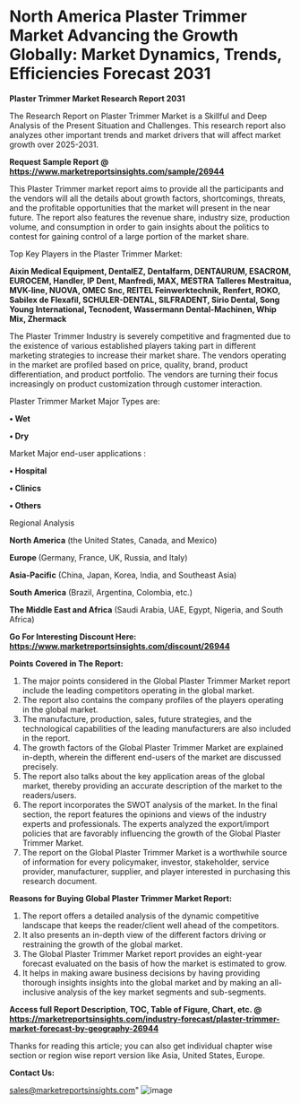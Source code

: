  # North America Plaster Trimmer Market Advancing the Growth Globally: Market Dynamics, Trends, Efficiencies Forecast 2031

<strong>Plaster Trimmer Market Research Report 2031</strong>

The Research Report on Plaster Trimmer Market is a Skillful and Deep Analysis of the Present Situation and Challenges. This research report also analyzes other important trends and market drivers that will affect market growth over 2025-2031.

<strong>Request Sample Report @ <a href=https://www.marketreportsinsights.com/sample/26944>https://www.marketreportsinsights.com/sample/26944</a></strong>

This Plaster Trimmer market report aims to provide all the participants and the vendors will all the details about growth factors, shortcomings, threats, and the profitable opportunities that the market will present in the near future. The report also features the revenue share, industry size, production volume, and consumption in order to gain insights about the politics to contest for gaining control of a large portion of the market share.

Top Key Players in the Plaster Trimmer Market:

<strong>Aixin Medical Equipment, DentalEZ, Dentalfarm, DENTAURUM, ESACROM, EUROCEM, Handler, IP Dent, Manfredi, MAX, MESTRA Talleres Mestraitua, MVK-line, NUOVA, OMEC Snc, REITEL Feinwerktechnik, Renfert, ROKO, Sabilex de Flexafil, SCHULER-DENTAL, SILFRADENT, Sirio Dental, Song Young International, Tecnodent, Wassermann Dental-Machinen, Whip Mix, Zhermack</strong>

The Plaster Trimmer Industry is severely competitive and fragmented due to the existence of various established players taking part in different marketing strategies to increase their market share. The vendors operating in the market are profiled based on price, quality, brand, product differentiation, and product portfolio. The vendors are turning their focus increasingly on product customization through customer interaction.

Plaster Trimmer Market Major Types are:

<strong>• Wet

• Dry</strong>

Market Major end-user applications :

<strong>• Hospital

• Clinics

• Others</strong>

Regional Analysis

</u><strong><b>North America</b></strong> (the United States, Canada, and Mexico)

<strong><b>Europe </b></strong>(Germany, France, UK, Russia, and Italy)

<strong><b>Asia-Pacific</b></strong> (China, Japan, Korea, India, and Southeast Asia)

<strong><b>South America</b></strong> (Brazil, Argentina, Colombia, etc.)

<strong><b>The Middle East and Africa</b></strong> (Saudi Arabia, UAE, Egypt, Nigeria, and South Africa)

<strong>Go For Interesting Discount Here: <a href=https://www.marketreportsinsights.com/discount/26944>https://www.marketreportsinsights.com/discount/26944</a></strong>

<strong>Points Covered in The Report:</strong>
<ol>
  <li>The major points considered in the Global Plaster Trimmer Market report include the leading competitors operating in the global market.</li>
  <li>The report also contains the company profiles of the players operating in the global market.</li>
  <li>The manufacture, production, sales, future strategies, and the technological capabilities of the leading manufacturers are also included in the report.</li>
  <li>The growth factors of the Global Plaster Trimmer Market are explained in-depth, wherein the different end-users of the market are discussed precisely.</li>
  <li>The report also talks about the key application areas of the global market, thereby providing an accurate description of the market to the readers/users.</li>
  <li>The report incorporates the SWOT analysis of the market. In the final section, the report features the opinions and views of the industry experts and professionals. The experts analyzed the export/import policies that are favorably influencing the growth of the Global Plaster Trimmer Market.</li>
  <li>The report on the Global Plaster Trimmer Market is a worthwhile source of information for every policymaker, investor, stakeholder, service provider, manufacturer, supplier, and player interested in purchasing this research document.</li>
</ol>
<strong>Reasons for Buying Global Plaster Trimmer Market Report:</strong>

<ol>
  <li>The report offers a detailed analysis of the dynamic competitive landscape that keeps the reader/client well ahead of the competitors.</li>
  <li>It also presents an in-depth view of the different factors driving or restraining the growth of the global market.</li>
  <li>The Global Plaster Trimmer Market report provides an eight-year forecast evaluated on the basis of how the market is estimated to grow.</li>
  <li>It helps in making aware business decisions by having providing thorough insights insights into the global market and by making an all-inclusive analysis of the key market segments and sub-segments.</li>
</ol>
<strong>Access full Report Description, TOC, Table of Figure, Chart, etc. @ <a href=https://marketreportsinsights.com/industry-forecast/plaster-trimmer-market-forecast-by-geography-26944>https://marketreportsinsights.com/industry-forecast/plaster-trimmer-market-forecast-by-geography-26944</a></strong>


Thanks for reading this article; you can also get individual chapter wise section or region wise report version like Asia, United States, Europe.

<strong>Contact Us:</strong>

sales@marketreportsinsights.com"
![image](https://github.com/user-attachments/assets/69ae836f-7bf8-4ad3-b5e6-3910d19580f2)
